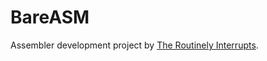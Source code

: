 # BareASM
Assembler development project by [The Routinely Interrupts](https://theroutinelyinterrupts.substack.com/).
